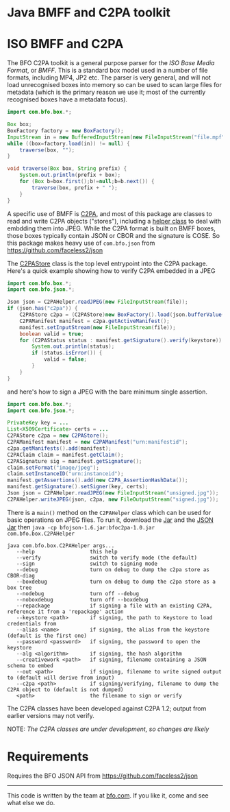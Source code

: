 # Java BMFF and C2PA toolkit

# ISO BMFF and C2PA 

The BFO C2PA toolkit is a general purpose parser for the
_ISO Base Media Format_, or _BMFF_. This is a standard box model used in a number of file formats,
including MP4, JP2 etc. The parser is very general, and will not load unrecognised boxes into memory so
can be used to scan large files for metadata (which is the primary reason we use it; most of the
currently recognised boxes have a metadata focus).

```java
import com.bfo.box.*;

Box box;
BoxFactory factory = new BoxFactory();
InputStream in = new BufferedInputStream(new FileInputStream("file.mpf"));
while ((box=factory.load(in)) != null) {
    traverse(box, "");
}

void traverse(Box box, String prefix) {
    System.out.println(prefix + box);
    for (Box b=box.first();b!=null;b=b.next()) {
        traverse(box, prefix + " ");
    }
}
```

A specific use of BMFF is [C2PA](https://c2pa.org), and most of this package are
classes to read and write C2PA objects ("stores"), including a
[helper class](https://faceless2.github.io/c2pa/docs/com/bfo/box/C2PAHelper.html)
to deal with embdding them into JPEG.
While the C2PA format is built on BMFF boxes, those boxes typically contain JSON or CBOR
and the signature is COSE. So this package makes heavy use of `com.bfo.json` from https://github.com/faceless2/json

The [C2PAStore](https://faceless2.github.io/c2pa/docs/com/bfo/box/C2PAStore.html) class is the top
level entrypoint into the C2PA package. Here's a quick example showing how to verify C2PA embedded
in a JPEG

```java
import com.bfo.box.*;
import com.bfo.json.*;

Json json = C2PAHelper.readJPEG(new FileInputStream(file));
if (json.has("c2pa")) {
    C2PAStore c2pa = (C2PAStore)new BoxFactory().load(json.bufferValue("c2pa"));
    C2PAManifest manifest = c2pa.getActiveManifest();
    manifest.setInputStream(new FileInputStream(file));
    boolean valid = true;
    for (C2PAStatus status : manifest.getSignature().verify(keystore)) {
        System.out.println(status);
        if (status.isError()) {
            valid = false;
        }
    }
}
```

and here's how to sign a JPEG with the bare minimum single assertion.

```java
import com.bfo.box.*;
import com.bfo.json.*;

PrivateKey key = ...
List<X509Certificate> certs = ...
C2PAStore c2pa = new C2PAStore();
C2PAManifest manifest = new C2PAManifest("urn:manifestid");
c2pa.getManifests().add(manifest);
C2PAClaim claim = manifest.getClaim();
C2PASignature sig = manifest.getSignature();
claim.setFormat("image/jpeg");
claim.setInstanceID("urn:instanceid");
manifest.getAssertions().add(new C2PA_AssertionHashData());
manifest.getSignature().setSigner(key, certs);
Json json = C2PAHelper.readJPEG(new FileInputStream("unsigned.jpg"));
C2PAHelper.writeJPEG(json, c2pa, new FileOutputStream("signed.jpg"));
```

There is a `main()` method on the `C2PAHelper` class which can be used for basic
operations on JPEG files. To run it, download the [Jar](https://faceless2.github.io/c2pa/dist/bfoc2pa-1.0.jar) and
the [JSON Jar](https://faceless2.github.io/json/dist/bfojson-1.6.jar)  then
`java -cp bfojson-1.6.jar:bfoc2pa-1.0.jar com.bfo.box.C2PAHelper`

```
java com.bfo.box.C2PAHelper args...
   --help                  this help
   --verify                switch to verify mode (the default)
   --sign                  switch to signing mode
   --debug                 turn on debug to dump the c2pa store as CBOR-diag
   --boxdebug              turn on debug to dump the c2pa store as a box tree
   --nodebug               turn off --debug
   --noboxdebug            turn off --boxdebug
   --repackage             if signing a file with an existing C2PA, reference it from a 'repackage' action
   --keystore <path>       if signing, the path to Keystore to load credentials from
   --alias <name>          if signing, the alias from the keystore (default is the first one)
   --password <password>   if signing, the password to open the keystore
   --alg <algorithm>       if signing, the hash algorithm
   --creativework <path>   if signing, filename containing a JSON schema to embed
   --out <path>            if signing, filename to write signed output to (default will derive from input)
   --c2pa <path>           if signing/verifying, filename to dump the C2PA object to (default is not dumped)
   <path>                  the filename to sign or verify
```

The C2PA classes have been developed against C2PA 1.2; output from earlier versions may not verify.

NOTE: <i>The C2PA classes are under development, so changes are likely</i>

# Requirements

Requires the BFO JSON API from https://github.com/faceless2/json

-------

This code is written by the team at [bfo.com](https://bfo.com). If you like it, come and see what else we do.
